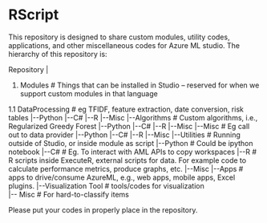 RScript
=======
This repository is designed to share custom modules, utility codes, applications, and other miscellaneous codes for Azure ML studio. The hierarchy of this repository is:

Repository
|
1. Modules                    # Things that can be installed in Studio – reserved for when we support custom modules in that language

1.1 DataProcessing         # eg TFIDF, feature extraction, date conversion, risk tables
        |--Python
        |--C#
        |--R
        |--Misc
    |--Algorithms             # Custom algorithms, i.e., Regularized Greedy Forest
        |--Python
        |--C#
        |--R
        |--Misc
    |--Misc                   # Eg call out to data provider
        |--Python
        |--C#
        |--R
        |--Misc
|--Utilities                  # Running outside of Studio, or inside module as script
    |--Python                 # Could be ipython notebook
    |--C#                     # Eg. To interact with AML APIs to copy workspaces
    |--R                      # R scripts inside ExecuteR, external scripts for data. For example code to calculate performance metrics, produce graphs, etc.
    |--Misc
|--Apps                       # apps to drive/consume AzureML, e.g., web apps, mobile apps, Excel plugins.
|--Visualization Tool         # tools/codes for visualization    
|--	Misc                      # For hard-to-classify items


Please put your codes in properly place in the repository.


 
